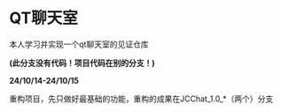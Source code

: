# QT聊天室
本人学习并实现一个qt聊天室的见证仓库

**(此分支没有代码！项目代码在别的分支！)**

**24/10/14-24/10/15**

重构项目，先只做好最基础的功能，重构的成果在JCChat_1.0_*（两个）分支
